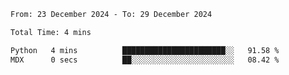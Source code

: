 <!--START_SECTION:waka-->

```txt
From: 23 December 2024 - To: 29 December 2024

Total Time: 4 mins

Python   4 mins          ███████████████████████░░   91.58 %
MDX      0 secs          ██░░░░░░░░░░░░░░░░░░░░░░░   08.42 %
```

<!--END_SECTION:waka-->
